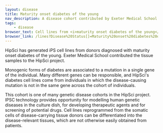 ```yaml
---
layout: disease
title: Maturity onset diabetes of the young
nav_description: A disease cohort contributed by Exeter Medical School
tags: 
    - disease
browser_text: Cell lines from <i>maturity onset diabetes of the young</i> donors
browser_link: /lines?Disease%20Status[]=Maturity%20onset%20diabetes%20of%20the%20young
---
```


HipSci has generated iPS cell lines from donors diagnosed with maturity onset diabetes of the young.
Exeter Medical School contributed the tissue samples to the HipSci project.

Monogenic forms of diabetes are associated to a mutation in a single gene of the individual.
Many different genes can be responsible, and HipSci's diabetes cell lines come from
individuals in which the disease-causing mutation is not in the same gene across the cohort of individuals.

This cohort is one of many genetic disease cohorts in the HipSci project. 
IPSC technology provides opportunity for modelling
human genetic diseases in the culture dish, for developing therapeutic agents
and for screening of potential drugs.  Cell lines reprogrammed from the somatic
cells of disease-carrying tissue donors can be differentiated into the
disease-relevant tissues, which are not otherwise easily obtained from patients.


